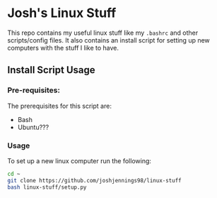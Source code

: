 # Josh's Linux Stuff

This repo contains my useful linux stuff like my `.bashrc` and other scripts/config files. It also contains an install script for setting up new computers with the stuff I like to have.

## Install Script Usage

### Pre-requisites:

The prerequisites for this script are:
* Bash
* Ubuntu???

### Usage

To set up a new linux computer run the following:

```bash
cd ~
git clone https://github.com/joshjennings98/linux-stuff
bash linux-stuff/setup.py
```

